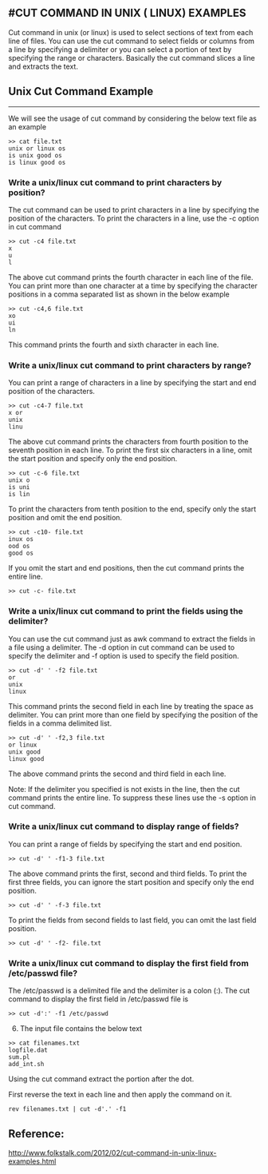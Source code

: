 #CUT COMMAND IN UNIX ( LINUX) EXAMPLES
---------------------------------------

Cut command in unix (or linux) is used to select sections of text from each line of files. You can use the cut command to select fields or columns from a line by specifying a delimiter or you can select a portion of text by specifying the range or characters. Basically the cut command slices a line and extracts the text.

## Unix Cut Command Example
----------------------------
We will see the usage of cut command by considering the below text file as an example

```
>> cat file.txt
unix or linux os
is unix good os
is linux good os
```

### Write a unix/linux cut command to print characters by position?

The cut command can be used to print characters in a line by specifying the position of the characters. To print the characters in a line, use the -c option in cut command

```
>> cut -c4 file.txt
x
u
l
```

The above cut command prints the fourth character in each line of the file. You can print more than one character at a time by specifying the character positions in a comma separated list as shown in the below example
```
>> cut -c4,6 file.txt
xo
ui
ln
```
This command prints the fourth and sixth character in each line.

### Write a unix/linux cut command to print characters by range?

You can print a range of characters in a line by specifying the start and end position of the characters.
```
>> cut -c4-7 file.txt
x or
unix
linu
```
The above cut command prints the characters from fourth position to the seventh position in each line. To print the first six characters in a line, omit the start position and specify only the end position.
```
>> cut -c-6 file.txt
unix o
is uni
is lin
```
To print the characters from tenth position to the end, specify only the start position and omit the end position.
```
>> cut -c10- file.txt
inux os
ood os
good os
```
If you omit the start and end positions, then the cut command prints the entire line.
```
>> cut -c- file.txt
```
### Write a unix/linux cut command to print the fields using the delimiter?

You can use the cut command just as awk command to extract the fields in a file using a delimiter. The -d option in cut command can be used to specify the delimiter and -f option is used to specify the field position.
```
>> cut -d' ' -f2 file.txt
or
unix
linux
```
This command prints the second field in each line by treating the space as delimiter. You can print more than one field by specifying the position of the fields in a comma delimited list.
```
>> cut -d' ' -f2,3 file.txt
or linux
unix good
linux good
```
The above command prints the second and third field in each line.

Note: If the delimiter you specified is not exists in the line, then the cut command prints the entire line. To suppress these lines use the -s option in cut command.

### Write a unix/linux cut command to display range of fields?

You can print a range of fields by specifying the start and end position.
```
>> cut -d' ' -f1-3 file.txt
```
The above command prints the first, second and third fields. To print the first three fields, you can ignore the start position and specify only the end position.
```
>> cut -d' ' -f-3 file.txt
```
To print the fields from second fields to last field, you can omit the last field position.
```
>> cut -d' ' -f2- file.txt
```
### Write a unix/linux cut command to display the first field from /etc/passwd file?

The /etc/passwd is a delimited file and the delimiter is a colon (:). The cut command to display the first field in /etc/passwd file is
```
>> cut -d':' -f1 /etc/passwd
```
6. The input file contains the below text
```
>> cat filenames.txt
logfile.dat
sum.pl
add_int.sh
```
Using the cut command extract the portion after the dot.

First reverse the text in each line and then apply the command on it.
```
rev filenames.txt | cut -d'.' -f1
```

Reference: 
------------
http://www.folkstalk.com/2012/02/cut-command-in-unix-linux-examples.html
